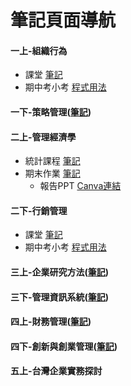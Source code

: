 # 筆記頁面導航
#### 一上-組織行為
- 課堂 [筆記](一上-組織行為/README.md)
- 期中考小考 [程式用法](一上-組織行為/組織行為小考題程式.md)
#### 一下-策略管理([筆記](一下-策略管理/README.md))
#### 二上-管理經濟學
- 統計課程 [筆記](二上-管理經濟學/統計課程筆記.md)
- 期末作業 [筆記](二上-管理經濟學/README.md)
  - 報告PPT [Canva連結](https://www.canva.com/design/DAGVqX5YbBA/ozLKQXI0JcsEe50-hywGKg/edit?utm_content=DAGVqX5YbBA&utm_campaign=designshare&utm_medium=link2&utm_source=sharebutton)
#### 二下-行銷管理
- 課堂 [筆記](二下-行銷管理/README.md)
- 期中考小考 [程式用法](二下-行銷管理/行銷小考題程式.md)
#### 三上-企業研究方法([筆記](三上-企業研究方法/README.md))
#### 三下-管理資訊系統([筆記](三下-管理資訊系統/README.md))
#### 四上-財務管理([筆記](四上-財務管理/README.md))
#### 四下-創新與創業管理([筆記](四下-創新與創業管理/README.md))
#### 五上-台灣企業實務探討

